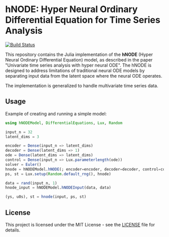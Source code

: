 # hNODE: Hyper Neural Ordinary Differential Equation for Time Series Analysis

[![Build Status](https://github.com/dr-Fade/hNODE.jl/actions/workflows/CI.yml/badge.svg?branch=main)](https://github.com/dr-Fade/hNODE.jl/actions/workflows/CI.yml?query=branch%3Amain)

This repository contains the Julia implementation of the **hNODE** (Hyper Neural Ordinary Differential Equation) model, as described in the paper "Univariate time series analysis with hyper neural ODE". The hNODE is designed to address limitations of traditional neural ODE models by separating input data from the latent space where the neural ODE operates.

The implementation is generalized to handle multivariate time series data.

## Usage

Example of creating and running a simple model:

```julia
using hNODEModel, DifferentialEquations, Lux, Random

input_n = 32
latent_dims = 3

encoder = Dense(input_n => latent_dims)
decoder = Dense(latent_dims => 1)
ode = Dense(latent_dims => latent_dims)
control = Dense(input_n => Lux.parameterlength(ode))
solver = Euler()
hnode = hNODEModel.hNODE(; encoder=encoder, decoder=decoder, control=control, ode=ode, solver=solver)
ps, st = Lux.setup(Random.default_rng(), hnode)

data = rand(input_n, 1)
hnode_input = hNODEModel.hNODEInput(data, data)

(ys, u0s), st = hnode(input, ps, st)
```

## License

This project is licensed under the MIT License - see the [LICENSE](LICENSE) file for details.
